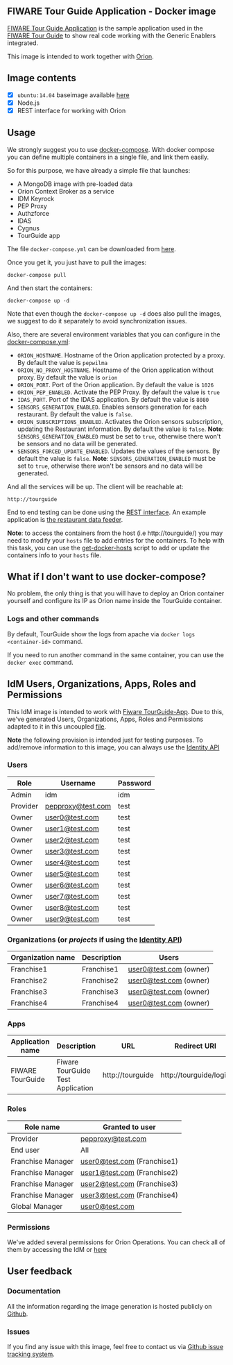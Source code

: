 ## FIWARE Tour Guide Application - Docker image

[FIWARE Tour Guide Application](https://github.com/Fiware/tutorials.TourGuide-App) is the sample application used in the [FIWARE Tour Guide](http://www.fiware.org/tour-guide/) to show real code working with the Generic Enablers integrated.

This image is intended to work together with [Orion](https://registry.hub.docker.com/u/bitergia/fiware-orion/).

## Image contents

- [x] `ubuntu:14.04` baseimage available [here](https://hub.docker.com/_/ubuntu/)
- [x] Node.js
- [x] REST interface for working with Orion

## Usage

We strongly suggest you to use [docker-compose](https://docs.docker.com/compose/). With docker compose you can define multiple containers in a single file, and link them easily.

So for this purpose, we have already a simple file that launches:

   * A MongoDB image with pre-loaded data
   * Orion Context Broker as a service
   * IDM Keyrock
   * PEP Proxy
   * Authzforce
   * IDAS
   * Cygnus
   * TourGuide app

The file `docker-compose.yml` can be downloaded from [here](https://raw.githubusercontent.com/Fiware/tutorials.TourGuide-App/release/0.6/docker-compose.yml).

Once you get it, you just have to pull the images:
```
docker-compose pull
```
And then start the containers:
```
docker-compose up -d
```

Note that even though the `docker-compose up -d` does also pull the images, we suggest to do it separately to avoid synchronization issues.

Also, there are several environment variables that you can configure in the [docker-compose.yml](https://raw.githubusercontent.com/Fiware/tutorials.TourGuide-App/release/0.6/docker-compose.yml):

   * `ORION_HOSTNAME`. Hostname of the Orion application protected by a proxy. By default the value is `pepwilma`
   * `ORION_NO_PROXY_HOSTNAME`. Hostname of the Orion application without proxy. By default the value is `orion`
   * `ORION_PORT`. Port of the Orion application. By default the value is `1026`
   * `ORION_PEP_ENABLED`. Activate the PEP Proxy. By default the value is `true`
   * `IDAS_PORT`. Port of the IDAS application. By default the value is `8080`
   * `SENSORS_GENERATION_ENABLED`. Enables sensors generation for each restaurant. By default the value is `false`.
   * `ORION_SUBSCRIPTIONS_ENABLED`. Activates the Orion sensors subscription, updating the Restaurant information. By default the value is `false`. **Note**: `SENSORS_GENERATION_ENABLED` must be set to `true`, otherwise there won't be sensors and no data will be generated.
   * `SENSORS_FORCED_UPDATE_ENABLED`. Updates the values of the sensors. By default the value is `false`. **Note**: `SENSORS_GENERATION_ENABLED` must be set to `true`, otherwise there won't be sensors and no data will be generated.

And all the services will be up. The client will be reachable at:

```
http://tourguide
```

End to end testing can be done using the [REST interface](http://docs.tourguide.apiary.io). An example application is [the restaurant data feeder](https://github.com/Fiware/tutorials.TourGuide-App/blob/release/0.6/server/feeders/restaurantfeeder.js).

**Note**: to access the containers from the host (i.e http://tourguide/) you may need to modify your `hosts` file to add entries for the containers.  To help with this task, you can use the [get-docker-hosts](https://github.com/Bitergia/docker/tree/master/utils#get-docker-hosts) script to add or update the containers info to your `hosts` file.

## What if I don't want to use docker-compose?

No problem, the only thing is that you will have to deploy an Orion container yourself and configure its IP as Orion name inside the TourGuide container.

### Logs and other commands ###

By default, TourGuide show the logs from apache via `docker logs <container-id>` command.

If you need to run another command in the same container, you can use the `docker exec` command.

## IdM Users, Organizations, Apps, Roles and Permissions

This IdM image is intended to work with [Fiware TourGuide-App](https://github.com/Fiware/tutorials.TourGuide-App). Due to this, we've generated Users, Organizations, Apps, Roles and Permissions adapted to it in this uncoupled  [file](https://github.com/Fiware/tutorials.TourGuide-App/blob/release/0.6/docker/images/tutorials.tourguide-app/keystone_provision.py).

**Note** the following provision is intended just for testing purposes. To add/remove information to this image, you can always use the [Identity API](http://developer.openstack.org/api-ref-identity-v3.html)

### Users

| Role     | Username           | Password   |
|----------|--------------------|------------|
| Admin    | idm                | idm        |
| Provider | pepproxy@test.com  | test       |
| Owner    | user0@test.com     | test       |
| Owner    | user1@test.com     | test       |
| Owner    | user2@test.com     | test       |
| Owner    | user3@test.com     | test       |
| Owner    | user4@test.com     | test       |
| Owner    | user5@test.com     | test       |
| Owner    | user6@test.com     | test       |
| Owner    | user7@test.com     | test       |
| Owner    | user8@test.com     | test       |
| Owner    | user9@test.com     | test       |

### Organizations (or *projects* if using the [Identity API](http://developer.openstack.org/api-ref-identity-v3.html))

| Organization name   | Description                    | Users                     |
|---------------------|--------------------------------|---------------------------|
| Franchise1          | Franchise1                     | user0@test.com (owner)    |
| Franchise2          | Franchise2                     | user0@test.com (owner)    |
| Franchise3          | Franchise3                     | user0@test.com (owner)    |
| Franchise4          | Franchise4                     | user0@test.com (owner)    |


### Apps

| Application name  | Description                       | URL                       | Redirect URI                     |
|-------------------|-----------------------------------|---------------------------|----------------------------------|
| FIWARE TourGuide  | Fiware TourGuide Test Application | http://tourguide          | http://tourguide/login           |

### Roles

| Role name           | Granted to user                         |
|---------------------|-----------------------------------------|
| Provider            | pepproxy@test.com                       |
| End user            | All                                     |
| Franchise Manager   | user0@test.com     (Franchise1)         |
| Franchise Manager   | user1@test.com     (Franchise2)         |
| Franchise Manager   | user2@test.com     (Franchise3)         |
| Franchise Manager   | user3@test.com     (Franchise4)         |
| Global Manager      | user0@test.com                          |

### Permissions

We've added several permissions for Orion Operations. You can check all of them by accessing the IdM or [here](https://github.com/Fiware/tutorials.TourGuide-App/blob/release/0.6/docker/images/tutorials.tourguide-app/keystone_provision.py#L186)

## User feedback

### Documentation

All the information regarding the image generation is hosted publicly on [Github](https://github.com/Fiware/tutorials.TourGuide-App/tree/release/0.6/docker/images/tutorials.TourGuide-App).

### Issues

If you find any issue with this image, feel free to contact us via [Github issue tracking system](https://github.com/Fiware/tutorials.TourGuide-App/issues).
